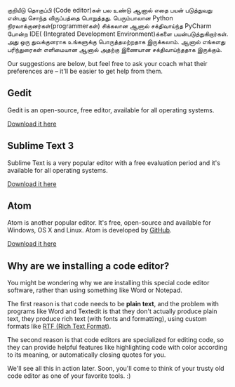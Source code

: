 குறியீடு தொகுப்பி (Code editor)கள் பல உண்டு ஆனால் எதை பயன் படுத்துவது என்பது சொந்த விருப்பத்தை பொறுத்தது. பெரும்பாலான Python நிரலாக்குனர்கள்(programmerகள்) சிக்கலான ஆனால் சக்திவாய்ந்த PyCharm போன்ற IDE( (Integrated Development Environment)க்களை பயன்படுத்துகிறார்கள். அது ஒரு துவக்குனராக உங்களுக்கு பொருத்தமற்றதாக இருக்கலாம். ஆனால் எங்களது பரிந்துரைகள் எளிமையான ஆனால் அதற்கு இணையான சக்திவாய்ந்ததாக இருக்கும். 

Our suggestions are below, but feel free to ask your coach what their preferences are – it'll be easier to get help from them.

## Gedit

Gedit is an open-source, free editor, available for all operating systems.

[Download it here](https://wiki.gnome.org/Apps/Gedit#Download)

## Sublime Text 3

Sublime Text is a very popular editor with a free evaluation period and it's available for all operating systems.

[Download it here](https://www.sublimetext.com/3)

## Atom

Atom is another popular editor. It's free, open-source and available for Windows, OS X and Linux. Atom is developed by [GitHub](https://github.com/).

[Download it here](https://atom.io/)

## Why are we installing a code editor?

You might be wondering why we are installing this special code editor software, rather than using something like Word or Notepad.

The first reason is that code needs to be **plain text**, and the problem with programs like Word and Textedit is that they don't actually produce plain text, they produce rich text (with fonts and formatting), using custom formats like [RTF (Rich Text Format)](https://en.wikipedia.org/wiki/Rich_Text_Format).

The second reason is that code editors are specialized for editing code, so they can provide helpful features like highlighting code with color according to its meaning, or automatically closing quotes for you.

We'll see all this in action later. Soon, you'll come to think of your trusty old code editor as one of your favorite tools. :)